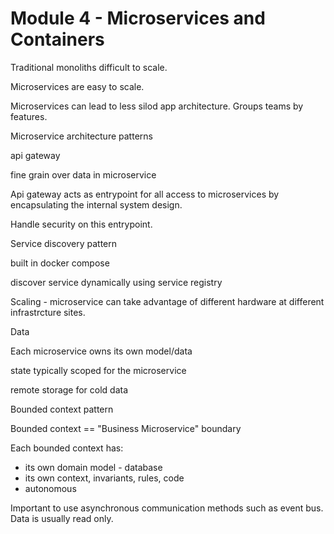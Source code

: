 # Module 4 - Microservices and Containers

Traditional monoliths difficult to scale. 

Microservices are easy to scale. 

Microservices can lead to less silod app architecture. Groups teams by features. 



Microservice architecture patterns

api gateway

fine grain over data in microservice

Api gateway acts as entrypoint for all access to microservices by encapsulating the internal system design. 

Handle security on this entrypoint. 



Service discovery pattern

built in docker compose

discover service dynamically using service registry



Scaling - microservice can take advantage of different hardware at different infrastrcture sites. 



Data

Each microservice owns its own model/data

state typically scoped for the microservice

remote storage for cold data

Bounded context pattern

Bounded context == "Business Microservice" boundary

Each bounded context has: 

- its own domain model - database
- its own context, invariants, rules, code
- autonomous

Important to use asynchronous communication methods such as event bus. 
Data is usually read only. 